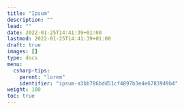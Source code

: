 ```yaml
---
title: "Ipsum"
description: ""
lead: ""
date: 2022-01-25T14:41:39+01:00
lastmod: 2022-01-25T14:41:39+01:00
draft: true
images: []
type: docs
menu:
  csharp-tips:
    parent: "lorem"
    identifier: "ipsum-a3bb786bdd51cf4897b3e4e6783949b4"
weight: 100
toc: true
---
```

